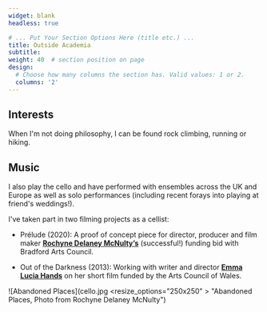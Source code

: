 ```yaml
---
widget: blank
headless: true

# ... Put Your Section Options Here (title etc.) ...
title: Outside Academia
subtitle:
weight: 40  # section position on page
design:
  # Choose how many columns the section has. Valid values: 1 or 2.
  columns: '2'
---
```


## Interests

When I'm not doing philosophy, I can be found rock climbing, running or hiking. 

## Music

I also play the cello and have performed with ensembles across the UK and Europe as well as solo performances (including recent forays into playing at friend's weddings!). 

I've taken part in two filming projects as a cellist: 

* Prélude (2020): A proof of concept piece for director, producer and film maker [**Rochyne Delaney McNulty’s**](https://rochynedm.wixsite.com/portfolio) (successful!) funding bid with Bradford Arts Council. 

* Out of the Darkness (2013): Working with writer and director [**Emma Lucia Hands**](https://emmalucia.co.uk/) on her short film funded by the Arts Council of Wales.


![Abandoned Places](cello.jpg  <resize_options="250x250" > "Abandoned Places, Photo from Rochyne Delaney McNulty")

